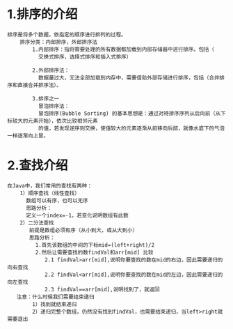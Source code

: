 # 1.排序的介绍
    排序是将多个数据，依指定的顺序进行排列的过程。
        排序分类：内部排序，外部排序法
            1.内部排序：指将需要处理的所有数据都加载到内部存储器中进行排序。包括（
              交换式排序，选择式排序和插入式排序）
    
            2.外部排序法：
              数据量过大，无法全部加载到内存中，需要借助外部存储进行排序，包括（合并排序和直接合并排序法）。
    
            3.排序之一
              冒泡排序法：
              冒泡排序(Bubble Sorting) 的基本思想是：通过对待排序序列从后向前（从下标较大的元素开始），依次比较相邻元素
              的值，若发现逆序则交换，使值较大的元素逐渐从前移向后部，就像水底下的气泡一样逐渐向上冒。

# 2.查找介绍
    在Java中，我们常用的查找有两种：
        1）顺序查找（线性查找）
          数组可以有序，也可以无序
          思路分析：
          定义一个index=-1，若变化说明数组有此数
        2）二分法查找
           前提是数组必须有序（从小到大，或从大到小）
           思路分析：
             1.首先该数组的中间的下标mid=(left+right)/2
             2.然后让需要查找的数findVal和arr[mid] 比较
                2.1 findVal>arr[mid],说明你要查找的数在mid的右边，因此需要递归的向右查找
                2.2 findVal<arr[mid],说明你要查找的数在mid的左边，因此需要递归的向左查找
                2.3 findVal==arr[mid],说明找到了，就返回
       注意：什么时候我们需要结束递归
            1）找到就结束递归
            2）递归完整个数组，仍然没有找到findVal，也需要结束递归，当left>right就需要退出